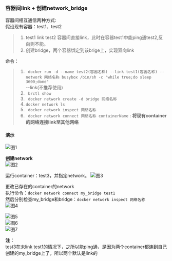 ### 容器间link + 创建network_bridge  

容器间相互通信两种方式:   
假设现有容器：test1、test2  
>1. test1 link test2 容器间直接link，此时在容器test1中能ping通test2,反向则不能。  
>2. 创建bridge，两个容器绑定到该brige上，实现双向link  


命令：
>1. ` docker run -d --name test2(容器名称) --link test1(容器名称) --network 网络名称 busybox /bin/sh -c "while true;do sleep 3600;done"`  
     --link(不推荐使用)
>2. ` brctl show`  
>3. ` docker network create -d bridge 网络名称`  
>4. ` docker network ls `  
>5. ` docker network inspect 网络名称`  
>6. ` docker network connect 网络名称 containerName` : **将现有container的网络连接link至其他网络**  
 
#### 演示  
![图1](https://github.com/momokanni/docker/blob/master/piture/link_1.png "图1：--link")  

**创建network**  
![图2](https://github.com/momokanni/docker/blob/master/piture/link_2.png "图2：docker network create -d bridge 网络名称")  

运行container：test3，并指定network。
![图3](https://github.com/momokanni/docker/blob/master/piture/link_3.png "图3：docker network inspect 网络名称")  

更改已存在的container的network  
执行命令：`docker network connect my_bridge test1`  
然后分别检查my_bridge和bridge：`docker network inspect 网络名称`  
![图4](https://github.com/momokanni/docker/blob/master/piture/link_4.png "图4: docker network inspect my_bridge")  

![图5](https://github.com/momokanni/docker/blob/master/piture/link_5.png "图5: docker network inspect bridge")  
![图6](https://github.com/momokanni/docker/blob/master/piture/link_6.png "图6：test1有两个端口一个采用bridge网段，另一个为my_bridge网段")  
![图7](https://github.com/momokanni/docker/blob/master/piture/link_7.png "图7: ")  


**注：**  
     test3在未link test1的情况下，之所以能ping通，是因为两个container都连到自己创建的my_bridge上了，所以两个默认是link的 
     






